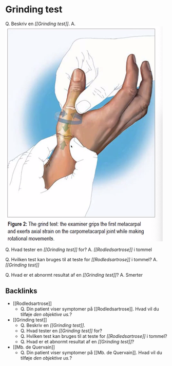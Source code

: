 # Grinding test
Q. Beskriv en *[[Grinding test]]*.
A. ![](BearImages/1EBB2DBD-57A1-4DE8-93FC-9B61771A8F45-4231-000015EC5F535660/BA6979F0-DBE9-47E8-B99D-D34709D684C2.png)

Q. Hvad tester en *[[Grinding test]]* for?
A. *[[Rodledsartrose]]* i tommel

Q. Hvilken test kan bruges til at teste for *[[Rodledsartrose]]* i tommel?
A. *[[Grinding test]]*

Q. Hvad er et abnormt resultat af en *[[Grinding test]]*?
A. Smerter
 

## Backlinks
* [[Rodledsartrose]]
	* Q. Din patient viser symptomer på [[Rodledsartrose]]. Hvad vil du tilføje *den objektive us.*? 
* [[Grinding test]]
	* Q. Beskriv en *[[Grinding test]]*.
	* Q. Hvad tester en *[[Grinding test]]* for?
	* Q. Hvilken test kan bruges til at teste for *[[Rodledsartrose]]* i tommel?
	* Q. Hvad er et abnormt resultat af en *[[Grinding test]]*?
* [[Mb. de Quervain]]
	* Q. Din patient viser symptomer på [[Mb. de Quervain]]. Hvad vil du tilføje *den objektive us.*? 

<!-- #anki/tag/med/Orto #anki/deck/Medicine -->

<!-- {BearID:FC0C7487-D3DE-455F-9E5B-CC1F5AEC23A3-20983-00002429DCF1CE08} -->
